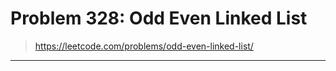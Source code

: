 # Problem 328: Odd Even Linked List

> https://leetcode.com/problems/odd-even-linked-list/

----------